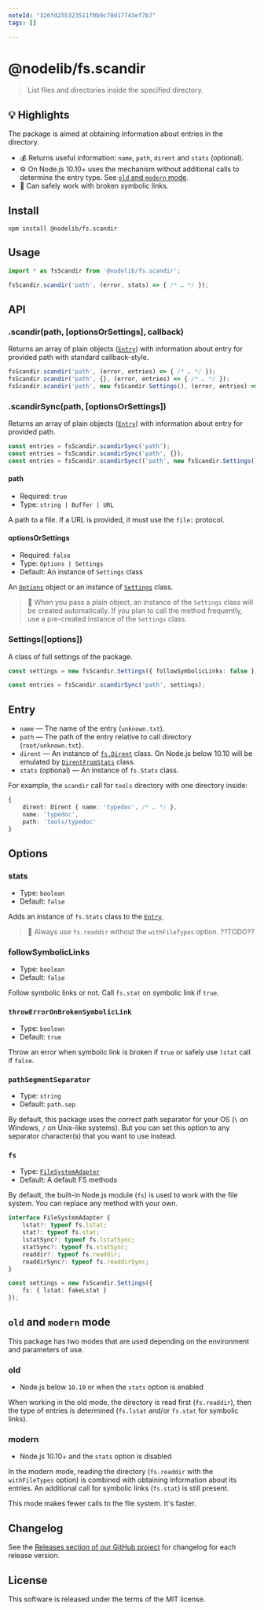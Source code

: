 ```yaml
---
noteId: "326fd255323511f0b9c70d17743ef7b7"
tags: []

---
```


# @nodelib/fs.scandir

> List files and directories inside the specified directory.

## :bulb: Highlights

The package is aimed at obtaining information about entries in the directory.

* :moneybag: Returns useful information: `name`, `path`, `dirent` and `stats` (optional).
* :gear: On Node.js 10.10+ uses the mechanism without additional calls to determine the entry type. See [`old` and `modern` mode](#old-and-modern-mode).
* :link: Can safely work with broken symbolic links.

## Install

```console
npm install @nodelib/fs.scandir
```

## Usage

```ts
import * as fsScandir from '@nodelib/fs.scandir';

fsScandir.scandir('path', (error, stats) => { /* … */ });
```

## API

### .scandir(path, [optionsOrSettings], callback)

Returns an array of plain objects ([`Entry`](#entry)) with information about entry for provided path with standard callback-style.

```ts
fsScandir.scandir('path', (error, entries) => { /* … */ });
fsScandir.scandir('path', {}, (error, entries) => { /* … */ });
fsScandir.scandir('path', new fsScandir.Settings(), (error, entries) => { /* … */ });
```

### .scandirSync(path, [optionsOrSettings])

Returns an array of plain objects ([`Entry`](#entry)) with information about entry for provided path.

```ts
const entries = fsScandir.scandirSync('path');
const entries = fsScandir.scandirSync('path', {});
const entries = fsScandir.scandirSync(('path', new fsScandir.Settings());
```

#### path

* Required: `true`
* Type: `string | Buffer | URL`

A path to a file. If a URL is provided, it must use the `file:` protocol.

#### optionsOrSettings

* Required: `false`
* Type: `Options | Settings`
* Default: An instance of `Settings` class

An [`Options`](#options) object or an instance of [`Settings`](#settingsoptions) class.

> :book: When you pass a plain object, an instance of the `Settings` class will be created automatically. If you plan to call the method frequently, use a pre-created instance of the `Settings` class.

### Settings([options])

A class of full settings of the package.

```ts
const settings = new fsScandir.Settings({ followSymbolicLinks: false });

const entries = fsScandir.scandirSync('path', settings);
```

## Entry

* `name` — The name of the entry (`unknown.txt`).
* `path` — The path of the entry relative to call directory (`root/unknown.txt`).
* `dirent` — An instance of [`fs.Dirent`](./src/types/index.ts) class. On Node.js below 10.10 will be emulated by [`DirentFromStats`](./src/utils/fs.ts) class.
* `stats` (optional) — An instance of `fs.Stats` class.

For example, the `scandir` call for `tools` directory with one directory inside:

```ts
{
	dirent: Dirent { name: 'typedoc', /* … */ },
	name: 'typedoc',
	path: 'tools/typedoc'
}
```

## Options

### stats

* Type: `boolean`
* Default: `false`

Adds an instance of `fs.Stats` class to the [`Entry`](#entry).

> :book: Always use `fs.readdir` without the `withFileTypes` option. ??TODO??

### followSymbolicLinks

* Type: `boolean`
* Default: `false`

Follow symbolic links or not. Call `fs.stat` on symbolic link if `true`.

### `throwErrorOnBrokenSymbolicLink`

* Type: `boolean`
* Default: `true`

Throw an error when symbolic link is broken if `true` or safely use `lstat` call if `false`.

### `pathSegmentSeparator`

* Type: `string`
* Default: `path.sep`

By default, this package uses the correct path separator for your OS (`\` on Windows, `/` on Unix-like systems). But you can set this option to any separator character(s) that you want to use instead.

### `fs`

* Type: [`FileSystemAdapter`](./src/adapters/fs.ts)
* Default: A default FS methods

By default, the built-in Node.js module (`fs`) is used to work with the file system. You can replace any method with your own.

```ts
interface FileSystemAdapter {
	lstat?: typeof fs.lstat;
	stat?: typeof fs.stat;
	lstatSync?: typeof fs.lstatSync;
	statSync?: typeof fs.statSync;
	readdir?: typeof fs.readdir;
	readdirSync?: typeof fs.readdirSync;
}

const settings = new fsScandir.Settings({
	fs: { lstat: fakeLstat }
});
```

## `old` and `modern` mode

This package has two modes that are used depending on the environment and parameters of use.

### old

* Node.js below `10.10` or when the `stats` option is enabled

When working in the old mode, the directory is read first (`fs.readdir`), then the type of entries is determined (`fs.lstat` and/or `fs.stat` for symbolic links).

### modern

* Node.js 10.10+ and the `stats` option is disabled

In the modern mode, reading the directory (`fs.readdir` with the `withFileTypes` option) is combined with obtaining information about its entries. An additional call for symbolic links (`fs.stat`) is still present.

This mode makes fewer calls to the file system. It's faster.

## Changelog

See the [Releases section of our GitHub project](https://github.com/nodelib/nodelib/releases) for changelog for each release version.

## License

This software is released under the terms of the MIT license.
